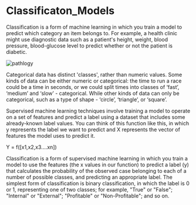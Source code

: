 # Classificaton_Models

Classification is a form of machine learning in which you train a model to predict which category an item belongs to. For example, a health clinic might use diagnostic data such as a patient's height, weight, blood pressure, blood-glucose level to predict whether or not the patient is diabetic.

![pathlogy](https://user-images.githubusercontent.com/89011801/180372622-66398bf6-0a28-49ca-847b-05dc8cfb2bd7.jpg)


Categorical data has distinct 'classes', rather than numeric values. Some kinds of data can be either numeric or categorical: the time to run a race could be a time in seconds, or we could split times into classes of ‘fast’, ‘medium’ and ‘slow’ - categorical. While other kinds of data can only be categorical, such as a type of shape - ‘circle’, ‘triangle’, or ‘square’.

Supervised machine learning techniques involve training a model to operate on a set of features and predict a label using a dataset that includes some already-known label values. You can think of this function like this, in which y represents the label we want to predict and X represents the vector of features the model uses to predict it.

   Y = f([x1,x2,x3....xn])
   
Classification is a form of supervised machine learning in which you train a model to use the features (the x values in our function) to predict a label (y) that calculates the probability of the observed case belonging to each of a number of possible classes, and predicting an appropriate label. The simplest form of classification is binary classification, in which the label is 0 or 1, representing one of two classes; for example, "True" or "False"; "Internal" or "External"; "Profitable" or "Non-Profitable"; and so on.

